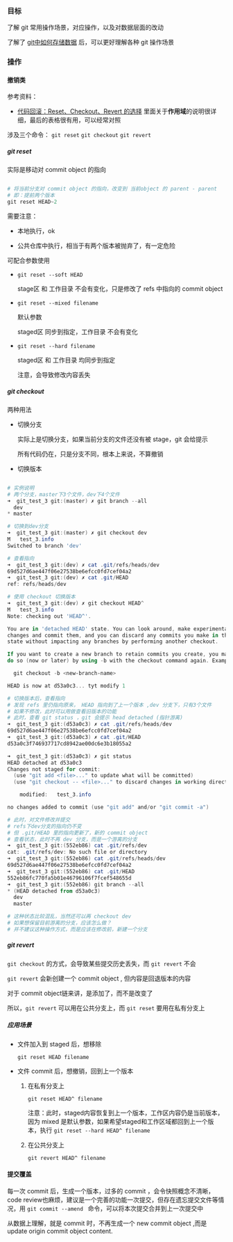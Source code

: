 ### 目标

了解 git 常用操作场景，对应操作，以及对数据层面的改动

了解了 [git中如何存储数据](t_02.md) 后，可以更好理解各种 git 操作场景

### 操作
#### 撤销类

参考资料：

+ [代码回滚：Reset、Checkout、Revert 的选择](https://github.com/geeeeeeeeek/git-recipes/wiki/5.2-%E4%BB%A3%E7%A0%81%E5%9B%9E%E6%BB%9A%EF%BC%9AReset%E3%80%81Checkout%E3%80%81Revert-%E7%9A%84%E9%80%89%E6%8B%A9) 里面关于**作用域**的说明很详细，最后的表格很有用，可以经常对照


涉及三个命令： `git reset`   `git checkout`  `git revert`

##### git reset

实际是移动对 commit object 的指向

```powershell

# 将当前分支对 commit object 的指向，改变到 当前object 的 parent - parent  
# 即：提前两个版本
git reset HEAD~2

```

需要注意：

+ 本地执行，ok

+ 公共仓库中执行，相当于有两个版本被抛弃了，有一定危险

可配合参数使用

+ ` git reset --soft HEAD ` 

	stage区 和 工作目录 不会有变化，只是修改了 refs 中指向的 commit object 
+ ` git reset --mixed filename `

	默认参数
	
	staged区 同步到指定，工作目录 不会有变化
	
+ ` git reset --hard filename `

	staged区 和 工作目录 均同步到指定
	
	注意，会导致修改内容丢失


##### git checkout


两种用法

+ 切换分支

	实际上是切换分支，如果当前分支的文件还没有被 stage，git 会给提示

	所有代码仍在，只是分支不同，根本上来说，不算撤销

+ 切换版本

```powershell

# 实例说明
# 两个分支，master下3个文件，dev下4个文件
➜  git_test_3 git:(master) ✗ git branch --all
  dev
* master

# 切换到dev分支
➜  git_test_3 git:(master) ✗ git checkout dev
M	test_3.info
Switched to branch 'dev'

# 查看指向
➜  git_test_3 git:(dev) ✗ cat .git/refs/heads/dev
69d527d6ae447f06e27538be6efcc0fd7cef04a2
➜  git_test_3 git:(dev) ✗ cat .git/HEAD
ref: refs/heads/dev

# 使用 checkout 切换版本
➜  git_test_3 git:(dev) ✗ git checkout HEAD^
M	test_3.info
Note: checking out 'HEAD^'.

You are in 'detached HEAD' state. You can look around, make experimental
changes and commit them, and you can discard any commits you make in this
state without impacting any branches by performing another checkout.

If you want to create a new branch to retain commits you create, you may
do so (now or later) by using -b with the checkout command again. Example:

  git checkout -b <new-branch-name>

HEAD is now at d53a0c3... tyt modify 1

# 切换版本后，查看指向
# 发现 refs 里仍指向原来， HEAD 指向到了上一个版本 ,dev 分支下，只有3个文件
# 如果不修改，此时可以用做查看旧版本的功能
# 此时，查看 git status ，git 会提示 head detached (指针游离)
➜  git_test_3 git:(d53a0c3) ✗ cat .git/refs/heads/dev
69d527d6ae447f06e27538be6efcc0fd7cef04a2
➜  git_test_3 git:(d53a0c3) ✗ cat .git/HEAD
d53a0c3f746937717cd8942ae00dc6e3b18055a2

➜  git_test_3 git:(d53a0c3) ✗ git status
HEAD detached at d53a0c3
Changes not staged for commit:
  (use "git add <file>..." to update what will be committed)
  (use "git checkout -- <file>..." to discard changes in working directory)

	modified:   test_3.info

no changes added to commit (use "git add" and/or "git commit -a")

# 此时，对文件修改并提交
# refs下dev分支的指向仍不变
# 但 .git/HEAD 里的指向更新了，新的 commit object 
# 查看状态，此时不再 dev 分支，而是一个游离的分支
➜  git_test_3 git:(552eb86) cat .git/refs/dev
cat: .git/refs/dev: No such file or directory
➜  git_test_3 git:(552eb86) cat .git/refs/heads/dev
69d527d6ae447f06e27538be6efcc0fd7cef04a2
➜  git_test_3 git:(552eb86) cat .git/HEAD
552eb86fc770fa5b01e46796106f7fcef548655d
➜  git_test_3 git:(552eb86) git branch --all
* (HEAD detached from d53a0c3)
  dev
  master

# 这种状态比较混乱，当然还可以再 checkout dev
# 如果想保留目前游离的分支，应该怎么做？
# 并不建议这种操作方式，而是应该在修改前，新建一个分支

```

	

##### git revert

` git checkout ` 的方式，会导致某些提交历史丢失，而 ` git revert ` 不会

` git revert ` 会新创建一个 commit object , 但内容是回退版本的内容

对于 commit object链来讲，是添加了，而不是改变了

所以，` git revert ` 可以用在公共分支上，而 ` git reset ` 要用在私有分支上

##### 应用场景

+ 文件加入到 staged 后，想移除

	 ` git reset HEAD filename `
	 
+ 文件 commit 后，想撤销，回到上一个版本

	1. 在私有分支上
		
		` git reset HEAD^ filename ` 
		
		注意：此时，staged内容恢复到上一个版本，工作区内容仍是当前版本，因为 mixed 是默认参数，如果希望staged和工作区域都回到上一个版本，执行 ` git reset --hard HEAD^ filename `
		
	2. 在公共分支上

		` git revert HEAD^ filename `
		

#### 提交覆盖

每一次 commit 后，生成一个版本，过多的 commit ，会令快照概念不清晰，code review也麻烦，建议是一个完善的功能一次提交，但存在遗忘提交文件等情况，用 `git commit --amend ` 命令，可以将本次提交合并到上一次提交中

从数据上理解，就是 commit 时，不再生成一个 new commit object ,而是 update origin commit object content.


